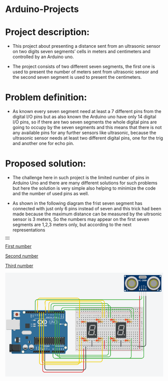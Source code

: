 # Arduino-Projects



# Project description:

* This project about presenting a distance sent from an ultrasonic sensor on two digits seven segments’ cells in meters and centimeters and controlled by an Arduino uno.

- The project consists of two different seven segments, the first one is used to present the number of meters sent from ultrasonic sensor and the second seven segment is used to present the centimeters.

# Problem definition:

* As known every seven segment need at least a 7 different pins from the digital I/O pins but as also known the Arduino uno have only 14 digital I/O pins, so if there are two seven segments the whole digital pins are going to occupy by the seven segments and this means that there is not any available pins for any further sensors like ultrasonic, because the ultrasonic sensor needs at least two different digital pins, one for the trig and another one for echo pin.

# Proposed solution: 

* The challenge here in such project is the limited number of pins in Arduino Uno and there are many different solutions for such problems but here the solution is very simple also helping to minimize the code and the number of used pins as well.

* As shown in the following diagram the frist seven segment has connected with just only 6 pins instead of seven and this trick had been made because the maximum distance can be measured by the ultrsonic sensor is 3 meters, So the numbers may appear on the first seven segments are 1,2,3 meters only, but according to the next representations
  
|      | 
|:---:| 
|      | 


[First number](https://github.com/MAzewail/Arduino-Projects/blob/main/Ultrsonic%20with%207%20segments%202%20digits/Project_diagram.PNG)

[Second number](https://github.com/MAzewail/Arduino-Projects/blob/main/Ultrsonic%20with%207%20segments%202%20digits/Project_diagram.PNG)

[Third number](https://github.com/MAzewail/Arduino-Projects/blob/main/Ultrsonic%20with%207%20segments%202%20digits/Project_diagram.PNG)




![Progect_Image](https://github.com/MAzewail/Arduino-Projects/blob/main/Ultrsonic%20with%207%20segments%202%20digits/Project_diagram.PNG)



